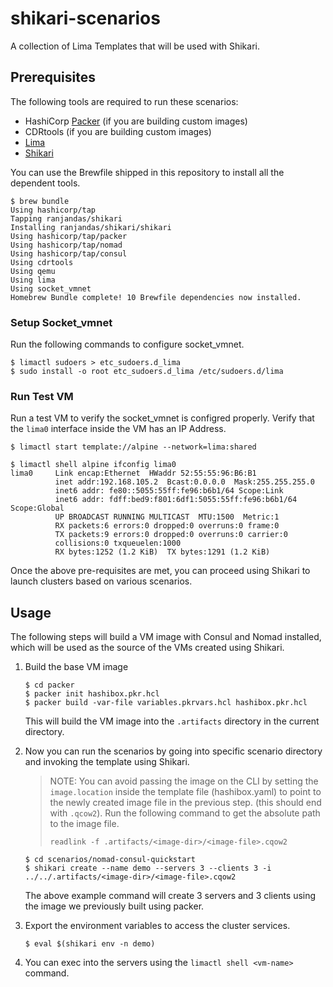 # shikari-scenarios
A collection of Lima Templates that will be used with Shikari.

## Prerequisites

The following tools are required to run these scenarios:

* HashiCorp [Packer](https://developer.hashicorp.com/packer) (if you are building custom images)
* CDRtools (if you are building custom images)
* [Lima](https://lima-vm.io/)
* [Shikari](https://github.com/ranjandas/shikari)

You can use the Brewfile shipped in this repository to install all the dependent tools.

```
$ brew bundle
Using hashicorp/tap
Tapping ranjandas/shikari
Installing ranjandas/shikari/shikari
Using hashicorp/tap/packer
Using hashicorp/tap/nomad
Using hashicorp/tap/consul
Using cdrtools
Using qemu
Using lima
Using socket_vmnet
Homebrew Bundle complete! 10 Brewfile dependencies now installed.
```

### Setup Socket_vmnet

Run the following commands to configure socket_vmnet.

```
$ limactl sudoers > etc_sudoers.d_lima
$ sudo install -o root etc_sudoers.d_lima /etc/sudoers.d/lima
```

### Run Test VM

Run a test VM to verify the socket_vmnet is configred properly. Verify that the `lima0` interface inside the VM has an IP Address.

```
$ limactl start template://alpine --network=lima:shared

$ limactl shell alpine ifconfig lima0
lima0     Link encap:Ethernet  HWaddr 52:55:55:96:B6:B1
          inet addr:192.168.105.2  Bcast:0.0.0.0  Mask:255.255.255.0
          inet6 addr: fe80::5055:55ff:fe96:b6b1/64 Scope:Link
          inet6 addr: fdff:bed9:f801:6df1:5055:55ff:fe96:b6b1/64 Scope:Global
          UP BROADCAST RUNNING MULTICAST  MTU:1500  Metric:1
          RX packets:6 errors:0 dropped:0 overruns:0 frame:0
          TX packets:9 errors:0 dropped:0 overruns:0 carrier:0
          collisions:0 txqueuelen:1000
          RX bytes:1252 (1.2 KiB)  TX bytes:1291 (1.2 KiB)

```

Once the above pre-requisites are met, you can proceed using Shikari to launch clusters based on various scenarios.

## Usage

The following steps will build a VM image with Consul and Nomad installed, which will be used as the source of the VMs created using Shikari.

1. Build the base VM image

    ```
    $ cd packer 
    $ packer init hashibox.pkr.hcl
    $ packer build -var-file variables.pkrvars.hcl hashibox.pkr.hcl
    ```
    This will build the VM image into the `.artifacts` directory in the current directory.

2. Now you can run the scenarios by going into specific scenario directory and invoking the template using Shikari.

    > NOTE: You can avoid passing the image on the CLI by setting the `image.location` inside the template file (hashibox.yaml) to point to the newly created image file in the previous step. (this should end with `.qcow2`). Run the following command to get the absolute path to the image file.
    > ```
    > readlink -f .artifacts/<image-dir>/<image-file>.cqow2
    > ```

    ```
    $ cd scenarios/nomad-consul-quickstart
    $ shikari create --name demo --servers 3 --clients 3 -i ../../.artifacts/<image-dir>/<image-file>.cqow2
    ```

    The above example command will create 3 servers and 3 clients using the image we previously built using packer.

3. Export the environment variables to access the cluster services.

    ```
    $ eval $(shikari env -n demo)
    ```

4. You can exec into the servers using the `limactl shell <vm-name>` command.